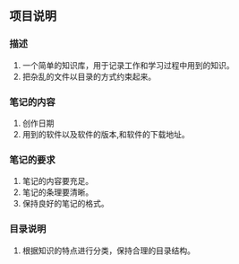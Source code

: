 ## 项目说明
### 描述
1. 一个简单的知识库，用于记录工作和学习过程中用到的知识。
2. 把杂乱的文件以目录的方式约束起来。

### 笔记的内容
1. 创作日期
2. 用到的软件以及软件的版本,和软件的下载地址。

### 笔记的要求
1. 笔记的内容要充足。
2. 笔记的条理要清晰。
3. 保持良好的笔记的格式。

### 目录说明

1. 根据知识的特点进行分类，保持合理的目录结构。